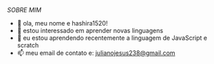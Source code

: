 *SOBRE MIM*

- 👋 ola, meu nome e hashira1520!
- 👀 estou interessado em aprender novas linguagens
- 🌱 eu estou aprendendo recentemente a linguagem de JavaScript e scratch
- 📫 meu email de contato e: julianojesus238@gmail.com
